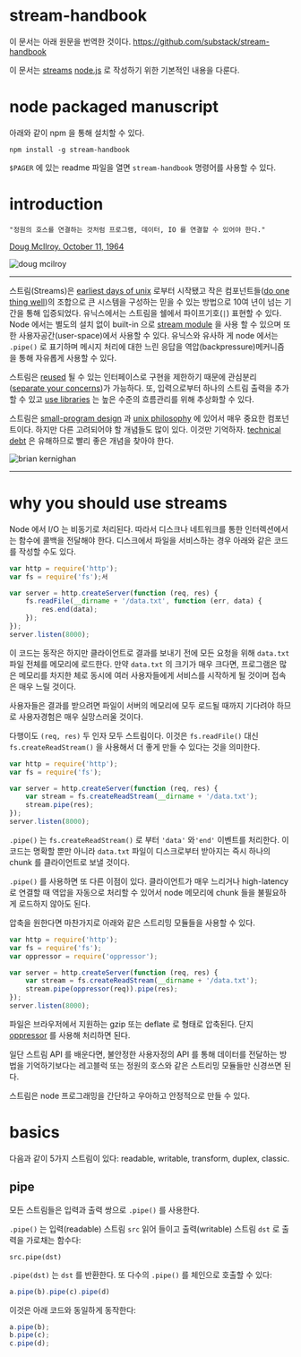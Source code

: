 # stream-handbook

이 문서는 아래 원문을 번역한 것이다.
https://github.com/substack/stream-handbook

이 문서는 [streams](http://nodejs.org/docs/latest/api/stream.html)  [node.js](http://nodejs.org/) 로 작성하기 위한 기본적인 내용을 다룬다. 

# node packaged manuscript

아래와 같이 npm 을 통해 설치할 수 있다.
```
npm install -g stream-handbook
```

`$PAGER` 에 있는 readme 파일을 열면 `stream-handbook` 명령어를 사용할 수 있다.

# introduction

```
"정원의 호스를 연결하는 것처럼 프로그램, 데이터, IO 를 연결할 수 있어야 한다."
```

[Doug McIlroy. October 11, 1964](http://cm.bell-labs.com/who/dmr/mdmpipe.html)

![doug mcilroy](http://substack.net/images/mcilroy.png)

***

스트림(Streams)은 [earliest days of unix](http://www.youtube.com/watch?v=tc4ROCJYbm0) 로부터 시작됐고 작은 컴포넌트들([do one thing well](http:/로/www.faqs.org/docs/artu/ch01s06.html))의 조합으로 큰 시스템을 구성하는 믿을 수 있는 방법으로 10여 년이 넘는 기간을 통해 입증되었다.
유닉스에서는 스트림을 쉘에서 파이프기호(`|`) 표현할 수 있다. Node 에서는 별도의 설치 없이 built-in 으로 [stream module](http://nodejs.org/docs/latest/api/stream.html) 을 사용 할 수 있으며 또한 사용자공간(user-space)에서 사용할 수 있다.
유닉스와 유사하 게 node 에서는 `.pipe()` 로 표기하며 메시지 처리에 대한 느린 응답을 역압(backpressure)메커니즘을 통해 자유롭게 사용할 수 있다.

스트림은 [reused](http://www.faqs.org/docs/artu/ch01s06.html#id2877537) 될 수 있는 인터페이스로 구현을 제한하기 때문에 관심분리([separate your concerns](http://www.c2.com/cgi/wiki?SeparationOfConcerns))가 가능하다.
또, 입력으로부터 하나의 스트림 출력을 추가할 수 있고 [use libraries](http://npmjs.org) 는 높은 수준의 흐름관리를 위해 추상화할 수 있다.

스트림은 [small-program design](https://michaelochurch.wordpress.com/2012/08/15/what-is-spaghetti-code/) 과 [unix philosophy](http://www.faqs.org/docs/artu/ch01s06.html) 에 있어서 매우 중요한 컴포넌트이다.
하지만 다른 고려되어야 할 개념들도 많이 있다. 이것만 기억하자. [technical debt](http://c2.com/cgi/wiki?TechnicalDebt) 은 유해하므로 빨리 좋은 개념을 찾아야 한다.

![brian kernighan](http://substack.net/images/kernighan.png)

***

# why you should use streams

Node 에서 I/O  는 비동기로 처리된다. 따라서 디스크나 네트워크를 통한 인터렉션에서는 함수에 콜백을 전달해야 한다.
디스크에서 파일을 서비스하는 경우 아래와 같은 코드를 작성할 수도 있다.

``` js
var http = require('http');
var fs = require('fs');서

var server = http.createServer(function (req, res) {
    fs.readFile(__dirname + '/data.txt', function (err, data) {
        res.end(data);
    });
});
server.listen(8000);
```

이 코드는 동작은 하지만 클라이언트로 결과를 보내기 전에 모든 요청을 위해 `data.txt` 파일 전체를 메모리에 로드한다. 만약 `data.txt` 의 크기가 매우 크다면, 프로그램은 많은 메모리를 차지한 체로 동시에 여러 사용자들에게 서비스를 시작하게 될 것이며 접속은 매우 느릴 것이다.

사용자들은 결과를 받으려면 파일이 서버의 메모리에 모두 로드될 때까지 기다려야 하므로 사용자경험은 매우 실망스러울 것이다.

다행이도 `(req, res)` 두 인자 모두 스트림이다. 이것은 `fs.readFile()` 대신 `fs.createReadStream()` 을 사용해서 더 좋게 만들 수 있다는 것을 의미한다.

``` js
var http = require('http');
var fs = require('fs');

var server = http.createServer(function (req, res) {
    var stream = fs.createReadStream(__dirname + '/data.txt');
    stream.pipe(res);
});
server.listen(8000);
```
`.pipe()` 는 `fs.createReadStream()` 로 부터 `'data'` 와`'end'` 이벤트를 처리한다. 이 코드는 명확할 뿐만 아니라 `data.txt` 파일이 디스크로부터 받아지는 즉시 하나의 chunk 를 클라이언트로 보낼 것이다.

`.pipe()` 를 사용하면 또 다른 이점이 있다. 클라이언트가 매우 느리거나 high-latency 로 연결할 때 역압을 자동으로 처리할 수 있어서 node 메모리에 chunk 들을 불필요하게 로드하지 않아도 된다.

압축을 원한다면 마찬가지로 아래와 같은 스트리밍 모듈들을 사용할 수 있다.

``` js
var http = require('http');
var fs = require('fs');
var oppressor = require('oppressor');

var server = http.createServer(function (req, res) {
    var stream = fs.createReadStream(__dirname + '/data.txt');
    stream.pipe(oppressor(req)).pipe(res);
});
server.listen(8000);
```

파일은 브라우저에서 지원하는 gzip 또는 deflate 로 형태로 압축된다. 단지 [oppressor](https://github.com/substack/oppressor) 를 사용해 처리하면 된다.

일단 스트림 API 를 배운다면, 불안정한 사용자정의 API 를 통해 데이터를 전달하는 방법을 기억하기보다는 레고블럭 또는 정원의 호스와 같은 스트리밍 모듈들만 신경쓰면 된다.

스트림은 node 프로그래밍을 간단하고 우아하고 안정적으로 만들 수 있다.

# basics

다음과 같이 5가지 스트림이 있다: readable, writable, transform, duplex, classic.

## pipe

모든 스트림들은 입력과 출력 쌍으로 `.pipe()` 를 사용한다.

`.pipe()` 는 입력(readable) 스트림 `src` 읽어 들이고 출력(writable) 스트림 `dst` 로 출력을 가로채는 함수다:

```
src.pipe(dst)
```

`.pipe(dst)` 는 `dst` 를 반환한다. 또 다수의 `.pipe()` 를 체인으로 호출할 수 있다:

``` js
a.pipe(b).pipe(c).pipe(d)
```

이것은 아래 코드와 동일하게 동작한다:

``` js
a.pipe(b);
b.pipe(c);
c.pipe(d);
```